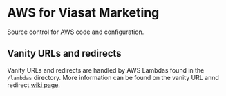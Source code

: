 # AWS for Viasat Marketing

Source control for AWS code and configuration.

## Vanity URLs and redirects

Vanity URLs and redirects are handled by AWS Lambdas found in the `/lambdas` directory. More information can be found on the vanity URL annd redirect [wiki page](https://wiki.viasat.com/display/salesmkt/Vanity+URL+Creation).
